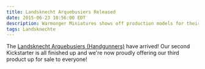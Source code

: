 ```yaml
---
title: Landsknecht Arquebusiers Released
date: 2015-06-23 10:56:00 EDT
description: Warmonger Miniatures shows off production models for their new 10mm Landsknecht Arquebusiers.
tags: Landsknechte
---
```

The [Landsknecht Arquebusiers (Handgunners)](/store/10mm-landsknechte/arquebusiers-handgunners.html) have arrived! Our second Kickstarter is all finished up and we're now proudly offering our third product up for sale to everyone!